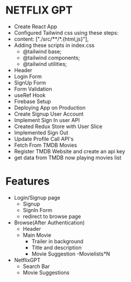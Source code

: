 # NETFLIX GPT
- Create React App
- Configured Tailwind css using these steps: 
- content: ["./src/**/*.{html,js}"],
- Adding these scripts in index.css
    - @tailwind base;
    - @tailwind components;
    - @tailwind utilities;
- Header
- Login Form 
- SignUp Form 
- Form Validation
- useRef Hook 
- Firebase Setup
- Deploying App on Production
- Create Signup User Account
- Implement Sign In user API
- Created Redux Store with User Slice
- Implemented Sign Out
- Update Profile Call API's
- Fetch From TMDB Movies
- Register TMDB Website and create an api key 
- get data from TMDB now playing movies list

# Features
- Login/Signup page
    - Signup 
    - SignIn Form
    - redirect to browse page
- Browse(After Authentication)
    - Header
    - Main Movie 
        - Trailer in background 
        - Title and description 
        - Movie Suggestion 
            -Movielists*N
- NetflixGPT
    - Search Bar
    - Movie Suggestions


